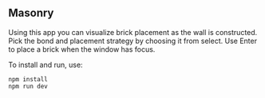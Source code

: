 ## Masonry

Using this app you can visualize brick placement as the wall is constructed. Pick the bond and placement strategy by choosing it from select. Use Enter to place a brick when the window has focus.

To install and run, use:

```
npm install
npm run dev
```